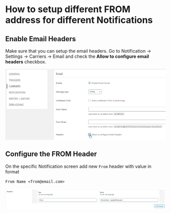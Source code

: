 # How to setup different FROM address for different Notifications

## Enable Email Headers

Make sure that you can setup the email headers. Go to Notification -&gt; Settings -&gt; Carriers -&gt; Email and check the **Allow to configure email headers** checkbox.

![](../.gitbook/assets/image%20%284%29.png)

## Configure the FROM Header

On the specific Notification screen add new `From` header with value in format

```text
From Name <from@email.com>
```

![](../.gitbook/assets/image%20%285%29.png)

